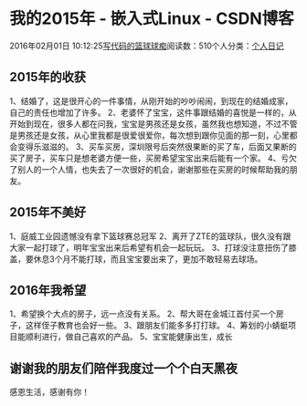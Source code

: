 
# 我的2015年 - 嵌入式Linux - CSDN博客

2016年02月01日 10:12:25[写代码的篮球球痴](https://me.csdn.net/weiqifa0)阅读数：510个人分类：[个人日记																](https://blog.csdn.net/weiqifa0/article/category/2184115)



## 2015年的收获
1、结婚了，这是很开心的一件事情，从刚开始的吵吵闹闹，到现在的结婚成家，自己的责任也增加了许多。
2、老婆怀了宝宝，这件事跟结婚的喜悦是一样的，从开始到现在，很多人都在问我，宝宝是男孩还是女孩，虽然我也想知道，不过不管是男孩还是女孩，从心里我都是很爱很爱你，每次想到跟你见面的那一刻，心里都会变得乐滋滋的。
3、买车买房，深圳限号后突然很果断的买了车，后面又果断的买了房子，买车只是想老婆方便一些，买房希望宝宝出来后能有一个家。
4、亏欠了别人的一个人情，也失去了一次很好的机会，谢谢那些在买房的时候帮助我的朋友。
## 2015年不美好
1、庭威工业园遗憾没有拿下篮球赛总冠军
2、离开了ZTE的篮球队，很久没有跟大家一起打球了，明年宝宝出来后希望有机会一起玩玩。
3、打球没注意扭伤了膝盖，要休息3个月不能打球，而且宝宝要出来了，更加不敢轻易去球场。
## 2016年我希望
1、希望换个大点的房子，远一点没有关系。
2、帮大哥在金城江首付买一个房子，这样侄子教育也会好一些。
3、跟朋友们能多多打打球。
4、筹划的小蜻蜓项目能顺利进行，做自己喜欢的产品。
5、宝宝能健康出生，成长
## 谢谢我的朋友们陪伴我度过一个个白天黑夜
感恩生活，感谢有你！

